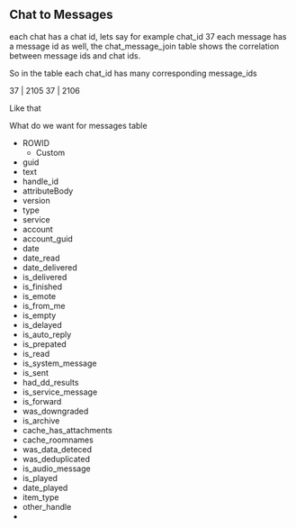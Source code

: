## Chat to Messages

each chat has a chat id, lets say for example chat_id 37
each message has a message id as well, the chat_message_join table shows the correlation between message ids and chat ids.

So in the table each chat_id has many corresponding message_ids

37 | 2105
37 | 2106

Like that



What do we want for messages table

- ROWID
  - Custom 
- guid
- text
- handle_id
- attributeBody
- version
- type 
- service
- account
- account_guid
- date
- date_read
- date_delivered
- is_delivered
- is_finished
- is_emote
- is_from_me
- is_empty
- is_delayed
- is_auto_reply
- is_prepated
- is_read
- is_system_message
- is_sent
- had_dd_results
- is_service_message
- is_forward
- was_downgraded
- is_archive
- cache_has_attachments
- cache_roomnames
- was_data_deteced
- was_deduplicated
- is_audio_message
- is_played
- date_played
- item_type
- other_handle
- 